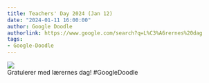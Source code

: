 ```yaml
---
title: Teachers' Day 2024 (Jan 12)
date: "2024-01-11 16:00:00"
author: Google Doodle
authorlink: https://www.google.com/search?q=L%C3%A6rernes%20dag
tags:
- Google-Doodle
---
```

<img src="https://www.google.com/logos/doodles/2024/teachers-day-2024-jan-12-6753651837110418-law.gif" referrerpolicy="no-referrer"><br>Gratulerer med lærernes dag! #GoogleDoodle